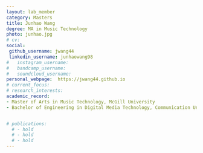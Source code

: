 ```yaml
---
layout: lab_member
category: Masters
title: Junhao Wang
degree: MA in Music Technology
photo: junhao.jpg
# cv: 
social:
 github_username: jwang44
 linkedin_username: junhaowang98
#   instagram_username: 
#   bandcamp_username: 
#   soundcloud_username: 
personal_webpage:  https://jwang44.github.io
# current_focus: 
# research_interests:
academic_record:
- Master of Arts in Music Technology, McGill University
- Bachelor of Engineering in Digital Media Technology, Communication University of China


# publications:
  # - hold
  # - hold
  # - hold
---
```


<!-- FILL IN BIO HERE -->